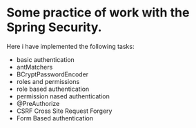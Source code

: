 # Some practice of work with the Spring Security.
  Here i have implemented the following tasks:
* basic authentication
* antMatchers
* BCryptPasswordEncoder
* roles and permissions
* role based authentication
* permission nased authentication
* @PreAuthorize
* CSRF Cross Site Request Forgery
* Form Based authentication

